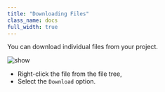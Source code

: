 ```yaml
---
title: "Downloading Files"
class_name: docs
full_width: true
---
```


You can download individual files from your project.

<img alt="show" src="/img/docs/downloadfile.png" class="simple"/>

- Right-click the file from the file tree,
- Select the `Download` option.

